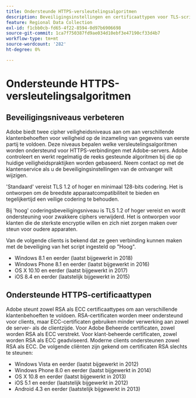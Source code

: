 ```yaml
---
title: Ondersteunde HTTPS-versleutelingsalgoritmen
description: Beveiligingsinstellingen en certificaattypen voor TLS-scripts.
feature: Regional Data Collection
exl-id: f1cbb0cb-fd65-4f22-8594-0d97b6906698
source-git-commit: 1ca7f750387fd9ae034d10ebf3e47190cf33d4b7
workflow-type: tm+mt
source-wordcount: '282'
ht-degree: 0%

---
```


# Ondersteunde HTTPS-versleutelingsalgoritmen

## Beveiligingsniveaus verbeteren

Adobe biedt twee cipher veiligheidsniveaus aan om aan verschillende klantenbehoeften voor veiligheid op de inzameling van gegevens van eerste partij te voldoen. Deze niveaus bepalen welke versleutelingsalgoritmen worden ondersteund voor HTTPS-verbindingen met Adobe-servers. Adobe controleert en werkt regelmatig de reeks gesteunde algoritmen bij die op huidige veiligheidspraktijken worden gebaseerd. Neem contact op met de klantenservice als u de beveiligingsinstellingen van de ontvanger wilt wijzigen.

&#39;Standaard&#39; vereist TLS 1.2 of hoger en minimaal 128-bits codering. Het is ontworpen om de breedste apparaatcompatibiliteit te bieden en tegelijkertijd een veilige codering te behouden.

Bij &#39;hoog&#39; coderingsbeveiligingsniveau is TLS 1.2 of hoger vereist en wordt ondersteuning voor zwakkere ciphers verwijderd. Het is ontworpen voor klanten die de sterkste encryptie willen en zich niet zorgen maken over steun voor oudere apparaten.

Van de volgende clients is bekend dat ze geen verbinding kunnen maken met de beveiliging van het script ingesteld op &quot;Hoog&quot;.

* Windows 8.1 en eerder (laatst bijgewerkt in 2018)
* Windows Phone 8.1 en eerder (laatst bijgewerkt in 2016)
* OS X 10.10 en eerder (laatst bijgewerkt in 2017)
* iOS 8.4 en eerder (laatstelijk bijgewerkt in 2015)

## Ondersteunde HTTPS-certificaattypen

Adobe steunt zowel RSA als ECC certificaattypes om aan verschillende klantenbehoeften te voldoen. RSA-certificaten worden meer ondersteund voor clients, maar ECC-certificaten gebruiken minder verwerking aan zowel de server- als de clientzijde. Voor Adobe Beheerde certificaten, zowel worden RSA als ECC verstrekt. Voor klant-beheerde certificaten, zowel worden RSA als ECC geadviseerd. Moderne clients ondersteunen zowel RSA als ECC. De volgende cliënten zijn gekend om certificaten RSA slechts te steunen:

* Windows Vista en eerder (laatst bijgewerkt in 2012)
* Windows Phone 8.0 en eerder (laatst bijgewerkt in 2014)
* OS X 10.8 en eerder (laatst bijgewerkt in 2013)
* iOS 5.1 en eerder (laatstelijk bijgewerkt in 2012)
* Android 4.3 en eerder (laatstelijk bijgewerkt in 2013)
